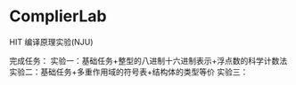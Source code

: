 # ComplierLab
HIT 编译原理实验(NJU)

完成任务：
  实验一：基础任务+整型的八进制十六进制表示+浮点数的科学计数法
  实验二：基础任务+多重作用域的符号表+结构体的类型等价
  实验三：
